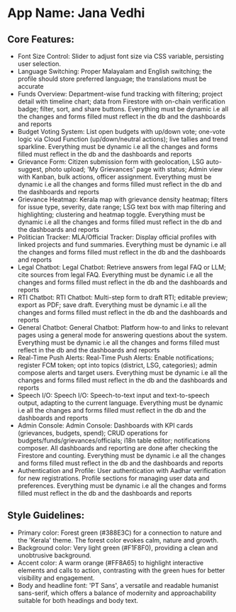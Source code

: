 # **App Name**: Jana Vedhi

## Core Features:

- Font Size Control: Slider to adjust font size via CSS variable, persisting user selection.
- Language Switching: Proper Malayalam and English switching; the profile should store preferred language; the translations must be accurate
- Funds Overview: Department-wise fund tracking with filtering; project detail with timeline chart; data from Firestore with on-chain verification badge; filter, sort, and share buttons. Everything must be dynamic i.e all the changes and forms filled must reflect in the db and the dashboards and reports
- Budget Voting System: List open budgets with up/down vote; one-vote logic via Cloud Function (up/down/neutral actions); live tallies and trend sparkline. Everything must be dynamic i.e all the changes and forms filled must reflect in the db and the dashboards and reports
- Grievance Form: Citizen submission form with geolocation, LSG auto-suggest, photo upload; 'My Grievances' page with status; Admin view with Kanban, bulk actions, officer assignment. Everything must be dynamic i.e all the changes and forms filled must reflect in the db and the dashboards and reports
- Grievance Heatmap: Kerala map with grievance density heatmap; filters for issue type, severity, date range; LSG text box with map filtering and highlighting; clustering and heatmap toggle. Everything must be dynamic i.e all the changes and forms filled must reflect in the db and the dashboards and reports
- Politician Tracker: MLA/Official Tracker: Display official profiles with linked projects and fund summaries. Everything must be dynamic i.e all the changes and forms filled must reflect in the db and the dashboards and reports
- Legal Chatbot: Legal Chatbot: Retrieve answers from legal FAQ or LLM; cite sources from legal FAQ. Everything must be dynamic i.e all the changes and forms filled must reflect in the db and the dashboards and reports
- RTI Chatbot: RTI Chatbot: Multi-step form to draft RTI; editable preview; export as PDF; save draft. Everything must be dynamic i.e all the changes and forms filled must reflect in the db and the dashboards and reports
- General Chatbot: General Chatbot: Platform how-to and links to relevant pages using a general mode for answering questions about the system. Everything must be dynamic i.e all the changes and forms filled must reflect in the db and the dashboards and reports
- Real-Time Push Alerts: Real-Time Push Alerts: Enable notifications; register FCM token; opt into topics (district, LSG, categories); admin compose alerts and target users. Everything must be dynamic i.e all the changes and forms filled must reflect in the db and the dashboards and reports
- Speech I/O: Speech I/O: Speech-to-text input and text-to-speech output, adapting to the current language. Everything must be dynamic i.e all the changes and forms filled must reflect in the db and the dashboards and reports
- Admin Console: Admin Console: Dashboards with KPI cards (grievances, budgets, spend); CRUD operations for budgets/funds/grievances/officials; i18n table editor; notifications composer. All dashboards and reporting are done after checking the Firestore and counting. Everything must be dynamic i.e all the changes and forms filled must reflect in the db and the dashboards and reports
- Authentication and Profile: User authentication with Aadhar verification for new registrations. Profile sections for managing user data and preferences. Everything must be dynamic i.e all the changes and forms filled must reflect in the db and the dashboards and reports

## Style Guidelines:

- Primary color: Forest green (#388E3C) for a connection to nature and the 'Kerala' theme. The forest color evokes calm, nature and growth.
- Background color: Very light green (#F1F8F0), providing a clean and unobtrusive background.
- Accent color: A warm orange (#FF8A65) to highlight interactive elements and calls to action, contrasting with the green hues for better visibility and engagement.
- Body and headline font: 'PT Sans', a versatile and readable humanist sans-serif, which offers a balance of modernity and approachability suitable for both headings and body text.